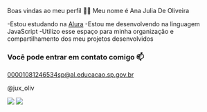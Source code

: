 Boas vindas ao meu perfil 💙💙
Meu nome é Ana Julia De Oliveira 

-Estou estudando na [Alura](https://www.alura.com.br)
-Estou me desenvolvendo na linguagem JavaScript
-Utilizo esse espaço para minha organização e compartilhamento dos meu projetos desenvolvidos
### Você pode entrar em contato comigo 📫



00001081246534sp@al.educacao.sp.gov.br

@jux_oliv


![](https://media1.tenor.com/m/uFS2gobwhrMAAAAd/dog-dog-with-butterfly-on-nose.gif)
![](https://media1.tenor.com/m/uFS2gobwhrMAAAAd/dog-dog-with-butterfly-on-nose.gif)

